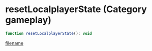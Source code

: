 # resetLocalplayerState (Category gameplay)

```js
function resetLocalplayerState(): void
```

[filename](resetLocalplayerState_m.md ':include')